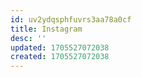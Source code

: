 ```yaml
---
id: uv2ydqsphfuvrs3aa78a0cf
title: Instagram
desc: ''
updated: 1705527072038
created: 1705527072038
---
```

